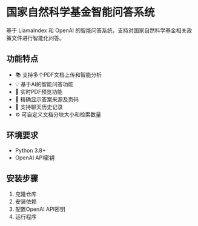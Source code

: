 # 国家自然科学基金智能问答系统

基于 LlamaIndex 和 OpenAI 的智能问答系统，支持对国家自然科学基金相关政策文件进行智能化问答。

## 功能特点

- 📚 支持多个PDF文档上传和智能分析
- 💡 基于AI的智能问答功能
- 👀 实时PDF预览功能
- 📍 精确显示答案来源及页码
- 💭 支持聊天历史记录
- ⚙️ 可自定义文档分块大小和检索数量

## 环境要求

- Python 3.8+
- OpenAI API密钥

## 安装步骤

1. 克隆仓库
2. 安装依赖
3. 配置OpenAI API密钥
4. 运行程序

